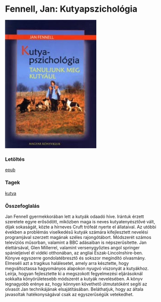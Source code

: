 # <a name="id_1723">Fennell, Jan: Kutyapszichológia </a>
<img src="https://github.com/BercziSandor/calibre_lib/raw/main/libs/main/Fennell%2C%20Jan/Kutyapszichologia%20%281723%29/cover.jpg" alt="cover" width="300"/>

### Letöltés
[epub](https://github.com/BercziSandor/calibre_lib/raw/main/libs/main/Fennell%2C%20Jan/Kutyapszichologia%20%281723%29/Kutyapszichologia%20-%20Fennell%2C%20Jan.epub)

### Tagek
[kutya](https://github.com/berczisandor/calibre_lib/libs/main/_tags/kutya.md)

### Összefoglalás
<div>
<p>Jan ​Fennell gyermekkorában lett a kutyák odaadó híve. Irántuk érzett szeretete egyre erősödött, miközben maga is neves kutyatenyésztővé vált, díjak sokaságát, közte a hírneves Cruft trófeát nyerte el állataival. Az utóbbi években a problémás viselkedésű kutyák számára kifejlesztett nevelési programjával szerzett magának széles rajongótábort. Módszerét számos televíziós műsorban, valamint a BBC adásaiban is népszerűsítette. Jan élettársával, Glen Millerrel, valamint versenygyőztes angol springer spánieljeivel él vidéki otthonában, az angliai Észak-Lincolnshire-ben.<br>Könyve egyszerre gondolatébresztő és sokszor megindító olvasmány. Elmeséli azt a tragikus halálesetet, amely arra késztette, hogy megváltoztassa hagyományos alapokon nyugvó viszonyát a kutyákhoz. Leírja, hogyan fejlesztette ki a megszokott fegyelmezési eljárásoknál sokkalta könyörületesebb módszerét a kutyák nevelésében. A könyv legnagyobb erénye az, hogy könnyen követhető útmutatóként segíti az olvasót Jan technikájának elsajátításában. Beláthatjuk, hogy az általa javasoltak hatékonyságával csak az egyszerűségük vetekedhet.</p></div>


